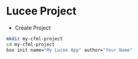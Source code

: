 # Lucee Project

- Create Project

```bash
mkdir my-cfml-project
cd my-cfml-project
box init name="My Lucee App" author="Your Name"
```
